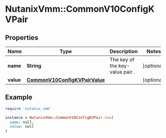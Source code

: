 # NutanixVmm::CommonV10ConfigKVPair

## Properties

| Name | Type | Description | Notes |
| ---- | ---- | ----------- | ----- |
| **name** | **String** | The key of the key-value pair.  | [optional] |
| **value** | [**CommonV10ConfigKVPairValue**](CommonV10ConfigKVPairValue.md) |  | [optional] |

## Example

```ruby
require 'nutanix_vmm'

instance = NutanixVmm::CommonV10ConfigKVPair.new(
  name: null,
  value: null
)
```

